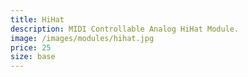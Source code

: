 ```yaml
---
title: HiHat
description: MIDI Controllable Analog HiHat Module.
image: /images/modules/hihat.jpg
price: 25
size: base
---
```


